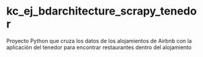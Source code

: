 # kc_ej_bdarchitecture_scrapy_tenedor
Proyecto Python que cruza los datos de los alojamientos de Airbnb con la aplicación del tenedor para encontrar restaurantes dentro del alojamiento
